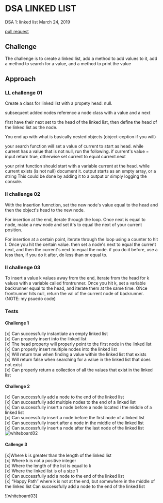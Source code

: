 # DSA LINKED LIST
DSA 1: linked list
March 24, 2019

[pull request]()
## Challenge
The challenge is to create a linked list, add a method to add values to it, add a method to search for a value, and a method to print the value

## Approach 
### LL challenge 01
Create a class for linked list with a propety head: null.  

subsequent added nodes reference a node class with a value and a next  

 first have their next set to the head of the linked list, then define the head of the linked list as the node.  

 You end up with what is basically nested objects (object-ception if you will)  

your search function will set a value of current to start as head. while current has a value that is not null, run the following. if current's value = input return true, otherwise  set current to equal current.next  

your print function should start with a variable current at the head. while current exists (is not null) document it. output starts as an empty array, or a string This could be done by adding it to a output or simply logging the console.  
### ll challenge 02
With the Insertion funnction, set the new node's value equal to the head and then the object's head to the new node.  

For insertion at the end, iterate through the loop. Once next is equal to node, make a new node and set it's to equal the next of your current position.  

For insertion at a certain point, iterate through the loop using a counter to hit I. Once you hit the certain value. then set a node's next to equal the current next, and then the current's next to equal the node. if you do it before, use a less than, if you do it after, do less than or equal to.  

### ll challenge 03

To insert a value k values away from the end, iterate from the head for k values with a variable called frontrunner. Once you hit k, set a variable backrunner equal to the head, and iterate them at the same time. ONce frontrunner hits null, return the val of the current node of backrunner.
(NOTE: my psuedo code)  


### Tests
#### Challenge 1
[x] Can successfully instantiate an empty linked list  
[x] Can properly insert into the linked list  
[x] The head property will properly point to the first node in the linked list  
[x] Can properly insert multiple nodes into the linked list  
[x] Will return true when finding a value within the linked list that exists  
[x] Will return false when searching for a value in the linked list that does not exist  
[x] Can properly return a collection of all the values that exist in the linked list  
#### Challenge 2
[x] Can successfully add a node to the end of the linked list  
[x] Can successfully add multiple nodes to the end of a linked list  
[x] Can successfully insert a node before a node located i the middle of a linked list  
[x] Can successfully insert a node before the first node of a linked list  
[x] Can successfully insert after a node in the middle of the linked list  
[x] Can successfully insert a node after the last node of the linked list 
![whiteboard02](./)

#### Callenge 3
[x]Where k is greater than the length of the linked list  
[x] Where k is not a positive integer  
[x] Where the length of the list is equal to k  
[x] Where the linked list is of a size 1   
[x] Can successfully add a node to the end of the linked list  
[x] “Happy Path” where k is not at the end, but somewhere in the middle of the linked list Can successfully add a node to the end of the linked list  

![whiteboard03]
